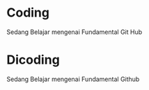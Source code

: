 # Coding
Sedang Belajar mengenai Fundamental Git Hub

# Dicoding
Sedang Belajar mengenai Fundamental Github
